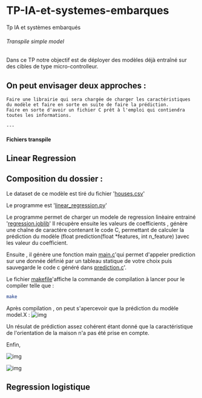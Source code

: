 # TP-IA-et-systemes-embarques
Tp IA et systèmes embarqués
###### Transpile simple model 


Dans ce TP notre objectif est de déployer des modèles déjà entraîné sur des cibles de type micro-controlleur.

## On peut envisager deux approches : 

    Faire une librairie qui sera chargée de charger les caractéristiques du modèle et faire en sorte en suite de faire la prédiction.
    Faire en sorte d'avoir un fichier C prêt à l'emploi qui contiendra toutes les informations.

`---`
#### Fichiers transpile 
## Linear Regression 

## Composition du dossier :

Le dataset de ce modèle est tiré du fichier '[houses.csv](./houses.csv)'

Le programme est '[linear_regression.py](./linear_regression.py)'

Le programme permet de charger un modele de regression linèaire entrainé '[regression.joblib](./regression.joblib)'
Il récupère ensuite  les valeurs de coefficients , génère une chaîne de caractère contenant le code C, permettant de calculer la prédiction du modèle (float prediction(float *features, int n_feature) )avec les valeur du coefficient.

Ensuite , il génère une fonction main  [main.c](./main.c)'qui permet d'appeler prediction sur une donnée définié par un tableau statique de votre choix puis sauvegarde le code c généré dans [prediction.c](./prediction.c)'.

Le fichier [makefile](./makefile)'affiche la commande de compilation à lancer pour le compiler telle que :
```sh
make
```
Après compilation , on peut s'apercevoir que la prédiction du modèle model.X  :
![img](./Capture%20d'%C3%A9cran%202023-03-29%20150733.png)

Un résulat de prédiction assez cohérent étant donné que la caractéristique de l'orientation de la maison n'a pas été prise en compte.

 Enfin, 

![img](./compilation_c.png)

![img](./compilation_c1.png)


## Regression logistique 
